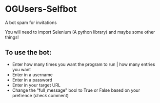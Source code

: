 # OGUsers-Selfbot
A bot spam for invitations

You will need to import Selenium (A python library) and maybe some other things!

To use the bot:
--
* Enter how many times you want the program to run | how many entries you want
* Enter in a username
* Enter in a password
* Enter in your target URL
* Change the "full_message" bool to True or False based on your prefrence (check comment)


